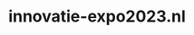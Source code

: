 ---
layout: post
title: "innovatie-expo2023.nl"
internal_url: "/dutchgov/innovatie-expo2023.nl.html"
subdomains_count: 1
all_subdomains_count: 1
urls_count: 1
ssl_rank: 0
http_rank: 80
url_link: /data/innovatie-expo2023.nl/urls.txt
all_subdomains_link: /data/innovatie-expo2023.nl/all_subdomains.txt
subdomains_link: /data/innovatie-expo2023.nl/subdomains.txt
categories: dutchgov
---